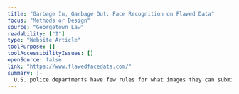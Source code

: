 ```yaml
---
title: "Garbage In, Garbage Out: Face Recognition on Flawed Data"
focus: "Methods or Design"
source: "Georgetown Law"
readability: ["I"]
type: "Website Article"
toolPurpose: []
toolAccessibilityIssues: []
openSource: false
link: "https://www.flawedfacedata.com/"
summary: |-
  U.S. police departments have few rules for what images they can submit to face recognition algorithms to generate investigative leads. As a consequence, agencies can submit all manner of photos of unknown individuals for search against a police or driver licence database. 
---
```


